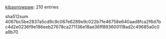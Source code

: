 [kibasnowpaw](https://github.com/kibasnowpaw): 210 entries

sha512sum 4067bc5be2837a5cd9c9c067e6289e9c022b7fe46758e640aad8fca2f6d7bc4d2e0236f9e186eeb27678ca271136e18ae36ff893600118ad2c49685a0c0a9b70
